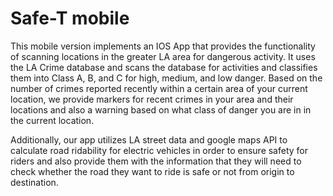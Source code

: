 # Safe-T mobile

This mobile version implements an IOS App that provides the functionality of scanning locations in the greater LA area for dangerous activity. It uses the LA Crime database and scans the database for activities and classifies them into Class A, B, and C for high, medium, and low danger. Based on the number of crimes reported recently within a certain area of your current location, we provide markers for recent crimes in your area and their locations and also a warning based on what class of danger you are in in the current location.

Additionally, our app utilizes LA street data and google maps API to calculate road ridability for electric vehicles in order to ensure safety for riders and also provide them with the information that they will need to check whether the road they want to ride is safe or not from origin to destination.